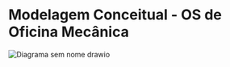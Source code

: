 #  Modelagem Conceitual -  OS de Oficina Mecânica

![Diagrama sem nome drawio](https://user-images.githubusercontent.com/91800929/190407762-79ca83dd-d20c-4903-96f8-a4840ebb9c60.png)
